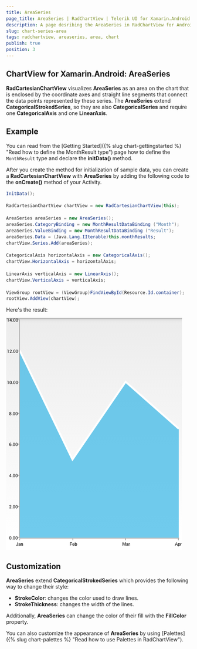 ```yaml
---
title: AreaSeries
page_title: AreaSeries | RadChartView | Telerik UI for Xamarin.Android Documentation
description: A page desribing the AreaSeries in RadChartView for Android. This article explains the most important things you need to know before using AreaSeries.
slug: chart-series-area
tags: radchartview, areaseries, area, chart
publish: true
position: 3
---
```


## ChartView for Xamarin.Android: AreaSeries

**RadCartesianChartView** visualizes **AreaSeries** as an area on the chart that is enclosed by the coordinate axes and straight line segments that connect the data points represented by these series. The **AreaSeries** extend **CategoricalStrokedSeries**, so they are also **CategoricalSeries** and require one **CategoricalAxis** and one **LinearAxis**.

## Example

You can read from the [Getting Started]({% slug chart-gettingstarted %} "Read how to define the MonthResult type") page how to define the `MonthResult` type and declare the **initData()** method.

After you create the method for initialization of sample data, you can create a **RadCartesianChartView** with **AreaSeries** by adding the following code to the **onCreate()** method of your Activity.

```C#
InitData();

RadCartesianChartView chartView = new RadCartesianChartView(this);

AreaSeries areaSeries = new AreaSeries();
areaSeries.CategoryBinding = new MonthResultDataBinding ("Month");
areaSeries.ValueBinding = new MonthResultDataBinding ("Result");
areaSeries.Data = (Java.Lang.IIterable)this.monthResults;
chartView.Series.Add(areaSeries);

CategoricalAxis horizontalAxis = new CategoricalAxis();
chartView.HorizontalAxis = horizontalAxis;

LinearAxis verticalAxis = new LinearAxis();
chartView.VerticalAxis = verticalAxis;

ViewGroup rootView = (ViewGroup)FindViewById(Resource.Id.container);
rootView.AddView(chartView);
```

Here's the result:

![TelerikUI-Chart-Series-Area](images/chart-series-area-1.png "Demo of Cartesian chart with AreaSeries.")

## Customization

**AreaSeries** extend **CategoricalStrokedSeries** which provides the following way to change their style:

* **StrokeColor**: changes the color used to draw lines.
* **StrokeThickness**: changes the width of the lines.

Additionally, **AreaSeries** can change the color of their fill with the **FillColor** property.

You can also customize the appearance of **AreaSeries** by using [Palettes]({% slug chart-palettes %} "Read how to use Palettes in RadChartView").
